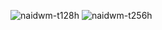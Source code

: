 ![naidwm-t128h](https://github.com/user-attachments/assets/9741708d-2fc9-4f96-a669-c4940c9fd4d0)
![naidwm-t256h](https://github.com/user-attachments/assets/8aa6b6bb-270b-4114-ab5a-1c7020e85c4f)
